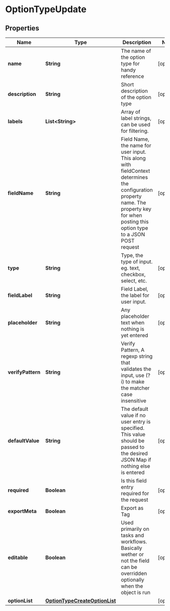 

# OptionTypeUpdate

## Properties

Name | Type | Description | Notes
------------ | ------------- | ------------- | -------------
**name** | **String** | The name of the option type for handy reference |  [optional]
**description** | **String** | Short description of the option type |  [optional]
**labels** | **List&lt;String&gt;** | Array of label strings, can be used for filtering. |  [optional]
**fieldName** | **String** | Field Name, the name for user input. This along with fieldContext determines the configuration property name.  The property key for when posting this option type to a JSON POST request |  [optional]
**type** | **String** | Type, the type of input. eg. text, checkbox, select, etc. |  [optional]
**fieldLabel** | **String** | Field Label, the label for user input. |  [optional]
**placeholder** | **String** | Any placeholder text when nothing is yet entered |  [optional]
**verifyPattern** | **String** | Verify Pattern, A regexp string that validates the input, use (?i) to make the matcher case insensitive |  [optional]
**defaultValue** | **String** | The default value if no user entry is specified. This value should be passed to the desired JSON Map if nothing else is entered |  [optional]
**required** | **Boolean** | Is this field entry required for the request |  [optional]
**exportMeta** | **Boolean** | Export as Tag |  [optional]
**editable** | **Boolean** | Used primarily on tasks and workflows. Basically wether or not the field can be overridden optionally when the object is run |  [optional]
**optionList** | [**OptionTypeCreateOptionList**](OptionTypeCreateOptionList.md) |  |  [optional]



